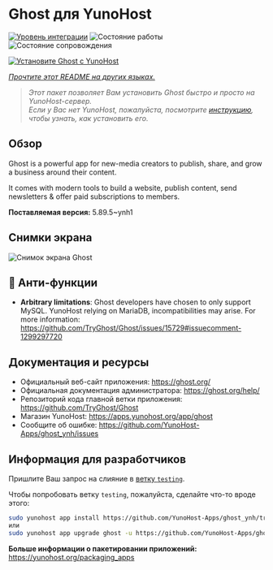 <!--
Важно: этот README был автоматически сгенерирован <https://github.com/YunoHost/apps/tree/master/tools/readme_generator>
Он НЕ ДОЛЖЕН редактироваться вручную.
-->

# Ghost для YunoHost

[![Уровень интеграции](https://dash.yunohost.org/integration/ghost.svg)](https://ci-apps.yunohost.org/ci/apps/ghost/) ![Состояние работы](https://ci-apps.yunohost.org/ci/badges/ghost.status.svg) ![Состояние сопровождения](https://ci-apps.yunohost.org/ci/badges/ghost.maintain.svg)

[![Установите Ghost с YunoHost](https://install-app.yunohost.org/install-with-yunohost.svg)](https://install-app.yunohost.org/?app=ghost)

*[Прочтите этот README на других языках.](./ALL_README.md)*

> *Этот пакет позволяет Вам установить Ghost быстро и просто на YunoHost-сервер.*  
> *Если у Вас нет YunoHost, пожалуйста, посмотрите [инструкцию](https://yunohost.org/install), чтобы узнать, как установить его.*

## Обзор

Ghost is a powerful app for new-media creators to publish, share, and grow a business around their content.

It comes with modern tools to build a website, publish content, send newsletters & offer paid subscriptions to members.


**Поставляемая версия:** 5.89.5~ynh1

## Снимки экрана

![Снимок экрана Ghost](./doc/screenshots/screenshot.png)

## :red_circle: Анти-функции

- **Arbitrary limitations**: Ghost developers have chosen to only support MySQL. YunoHost relying on MariaDB, incompatibilities may arise. For more information: https://github.com/TryGhost/Ghost/issues/15729#issuecomment-1299297720

## Документация и ресурсы

- Официальный веб-сайт приложения: <https://ghost.org/>
- Официальная документация администратора: <https://ghost.org/help/>
- Репозиторий кода главной ветки приложения: <https://github.com/TryGhost/Ghost>
- Магазин YunoHost: <https://apps.yunohost.org/app/ghost>
- Сообщите об ошибке: <https://github.com/YunoHost-Apps/ghost_ynh/issues>

## Информация для разработчиков

Пришлите Ваш запрос на слияние в [ветку `testing`](https://github.com/YunoHost-Apps/ghost_ynh/tree/testing).

Чтобы попробовать ветку `testing`, пожалуйста, сделайте что-то вроде этого:

```bash
sudo yunohost app install https://github.com/YunoHost-Apps/ghost_ynh/tree/testing --debug
или
sudo yunohost app upgrade ghost -u https://github.com/YunoHost-Apps/ghost_ynh/tree/testing --debug
```

**Больше информации о пакетировании приложений:** <https://yunohost.org/packaging_apps>
